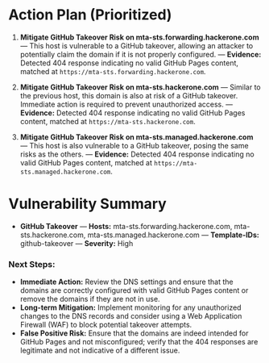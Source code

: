 # Action Plan (Prioritized)
1. **Mitigate GitHub Takeover Risk on mta-sts.forwarding.hackerone.com** — This host is vulnerable to a GitHub takeover, allowing an attacker to potentially claim the domain if it is not properly configured. — **Evidence:** Detected 404 response indicating no valid GitHub Pages content, matched at `https://mta-sts.forwarding.hackerone.com`.

2. **Mitigate GitHub Takeover Risk on mta-sts.hackerone.com** — Similar to the previous host, this domain is also at risk of a GitHub takeover. Immediate action is required to prevent unauthorized access. — **Evidence:** Detected 404 response indicating no valid GitHub Pages content, matched at `https://mta-sts.hackerone.com`.

3. **Mitigate GitHub Takeover Risk on mta-sts.managed.hackerone.com** — This host is also vulnerable to a GitHub takeover, posing the same risks as the others. — **Evidence:** Detected 404 response indicating no valid GitHub Pages content, matched at `https://mta-sts.managed.hackerone.com`.

# Vulnerability Summary
- **GitHub Takeover** — **Hosts:** mta-sts.forwarding.hackerone.com, mta-sts.hackerone.com, mta-sts.managed.hackerone.com — **Template-IDs:** github-takeover — **Severity:** High

### Next Steps:
- **Immediate Action:** Review the DNS settings and ensure that the domains are correctly configured with valid GitHub Pages content or remove the domains if they are not in use.
- **Long-term Mitigation:** Implement monitoring for any unauthorized changes to the DNS records and consider using a Web Application Firewall (WAF) to block potential takeover attempts.
- **False Positive Risk:** Ensure that the domains are indeed intended for GitHub Pages and not misconfigured; verify that the 404 responses are legitimate and not indicative of a different issue.